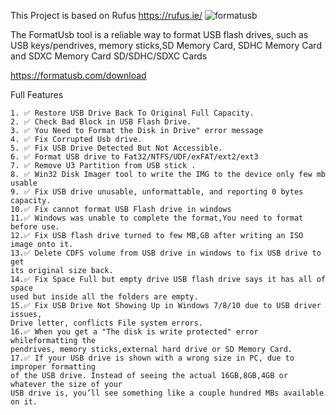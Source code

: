 This Project is based on Rufus https://rufus.ie/
![formatusb](https://formatusb.com/assets/images/formatusb-type-c779b455f67949cce09dfad4a7f006f1.png)

The FormatUsb tool is a reliable way to format USB flash drives, such as USB keys/pendrives, memory sticks,SD Memory Card, SDHC Memory Card and SDXC Memory Card SD/SDHC/SDXC Cards 

https://formatusb.com/download

Full Features

    1. ✅ Restore USB Drive Back To Original Full Capacity.
    2. ✅ Check Bad Block in USB Flash Drive.
    3. ✅ You Need to Format the Disk in Drive" error message
    4. ✅ Fix Corrupted Usb drive.
    5. ✅ Fix USB Drive Detected But Not Accessible.
    6. ✅ Format USB drive to Fat32/NTFS/UDF/exFAT/ext2/ext3
    7. ✅ Remove U3 Partition from USB stick .
    8. ✅ Win32 Disk Imager tool to write the IMG to the device only few mb usable
    9. ✅ Fix USB drive unusable, unformattable, and reporting 0 bytes capacity.
    10.✅ Fix cannot format USB Flash drive in windows
    11.✅ Windows was unable to complete the format,You need to format before use.
    12.✅ Fix USB flash drive turned to few MB,GB after writing an ISO image onto it.
    13.✅ Delete CDFS volume from USB drive in windows to fix USB drive to get
    its original size back.
    14.✅ Fix Space Full but empty drive USB flash drive says it has all of space
    used but inside all the folders are empty.
    15.✅ Fix USB Drive Not Showing Up in Windows 7/8/10 due to USB driver issues,
    Drive letter, conflicts File system errors.
    16.✅ When you get a "The disk is write protected" error whileformatting the
    pendrives, memory sticks,external hard drive or SD Memory Card.
    17.✅ If your USB drive is shown with a wrong size in PC, due to improper formatting
    of the USB drive. Instead of seeing the actual 16GB,8GB,4GB or whatever the size of your
    USB drive is, you’ll see something like a couple hundred MBs available on it. 
    
    
 
    

    
